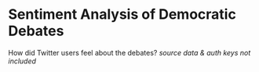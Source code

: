 # Sentiment Analysis of Democratic Debates

How did Twitter users feel about the debates?
*source data & auth keys not included*
